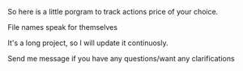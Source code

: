 So here is a little porgram to track actions price of your choice. 

File names speak for themselves

It's a long project, so I will update it continuosly.

Send me message if you have any questions/want any clarifications
